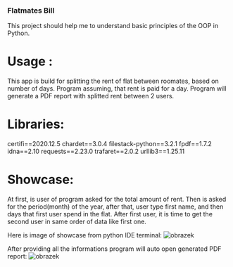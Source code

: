 ### Flatmates Bill ###
This project should help me to understand basic principles of the OOP in Python.

# Usage :
This app is build for splitting the rent of flat between roomates, based on number of days. Program assuming, that rent is paid for a day.
Program will generate a PDF report with splitted rent between 2 users. 

# Libraries:
certifi==2020.12.5
chardet==3.0.4
filestack-python==3.2.1
fpdf==1.7.2
idna==2.10
requests==2.23.0
trafaret==2.0.2
urllib3==1.25.11

# Showcase:
At first, is user of program asked for the total amount of rent. Then is asked for the period(month) of the year, after that, user type first name, and then days that first user
spend in the flat.
After first user, it is time to get the second user in same order of data like first one.

Here is image of showcase from python IDE terminal:
  ![obrazek](https://github.com/Zncrw/OOP_projects/assets/132506987/4a5e802f-81a0-4d7d-b26f-0a7ca4aa8228)

After providing all the informations program will auto open generated PDF report:
![obrazek](https://github.com/Zncrw/OOP_projects/assets/132506987/03b38d22-081e-4e9e-991c-f8c81f54cb38)








